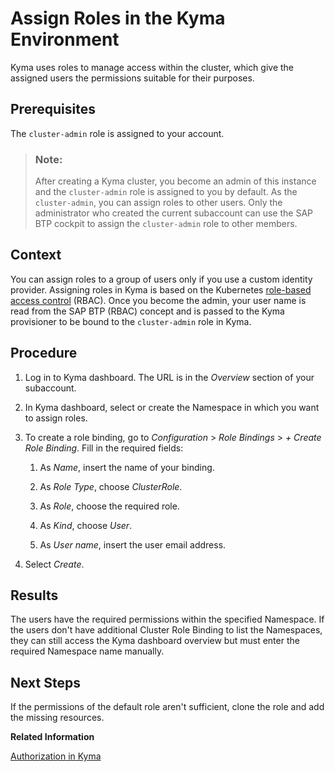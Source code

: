 <!-- loio148ae38b7d6f4e61bbb696bbfb3996b2 -->

# Assign Roles in the Kyma Environment

Kyma uses roles to manage access within the cluster, which give the assigned users the permissions suitable for their purposes.



<a name="loio148ae38b7d6f4e61bbb696bbfb3996b2__prereq_ehs_rvh_nsb"/>

## Prerequisites

The `cluster-admin` role is assigned to your account.

> ### Note:  
> After creating a Kyma cluster, you become an admin of this instance and the `cluster-admin` role is assigned to you by default. As the `cluster-admin`, you can assign roles to other users. Only the administrator who created the current subaccount can use the SAP BTP cockpit to assign the `cluster-admin` role to other members.



<a name="loio148ae38b7d6f4e61bbb696bbfb3996b2__context_lrm_lv2_hsb"/>

## Context

You can assign roles to a group of users only if you use a custom identity provider. Assigning roles in Kyma is based on the Kubernetes [role-based access control](https://kubernetes.io/docs/reference/access-authn-authz/rbac/) \(RBAC\). Once you become the admin, your user name is read from the SAP BTP \(RBAC\) concept and is passed to the Kyma provisioner to be bound to the `cluster-admin` role in Kyma.



<a name="loio148ae38b7d6f4e61bbb696bbfb3996b2__steps_bvs_hv2_hsb"/>

## Procedure

1.  Log in to Kyma dashboard. The URL is in the *Overview* section of your subaccount.

2.  In Kyma dashboard, select or create the Namespace in which you want to assign roles.

3.  To create a role binding, go to *Configuration* \> *Role Bindings* \> *\+ Create Role Binding*. Fill in the required fields:

    1.  As *Name*, insert the name of your binding.

    2.  As *Role Type*, choose *ClusterRole*.

    3.  As *Role*, choose the required role.

    4.  As *Kind*, choose *User*.

    5.  As *User name*, insert the user email address.


4.  Select *Create*.




<a name="loio148ae38b7d6f4e61bbb696bbfb3996b2__result_bx4_2v2_hsb"/>

## Results

The users have the required permissions within the specified Namespace. If the users don't have additional Cluster Role Binding to list the Namespaces, they can still access the Kyma dashboard overview but must enter the required Namespace name manually.



<a name="loio148ae38b7d6f4e61bbb696bbfb3996b2__postreq_rb5_ntn_fvb"/>

## Next Steps

If the permissions of the default role aren't sufficient, clone the role and add the missing resources.

**Related Information**  


[Authorization in Kyma](https://kyma-project.io/#/04-operation-guides/security/sec-02-authorization-in-kyma)

